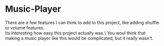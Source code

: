 # Music-Player

There are a few features I can think to add to this project, like adding shuffle or volume features.\
Its interesting how easy this project actually was.\\
You woul think that making a music player like this would be complicated, but it really wasn't.
